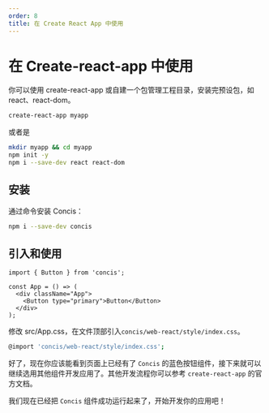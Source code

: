 ```yaml
---
order: 8
title: 在 Create React App 中使用
---
```


# 在 Create-react-app 中使用

你可以使用 create-react-app 或自建一个包管理工程目录，安装完预设包，如 react、react-dom。

```bash
create-react-app myapp
```

或者是

```bash
mkdir myapp && cd myapp
npm init -y
npm i --save-dev react react-dom
```

## 安装

通过命令安装 Concis：

```bash
npm i --save-dev concis
```

## 引入和使用

```tsx pure
import { Button } from 'concis';

const App = () => (
  <div className="App">
    <Button type="primary">Button</Button>
  </div>
);
```

修改 src/App.css，在文件顶部引入`concis/web-react/style/index.css`。

```bash
@import 'concis/web-react/style/index.css';
```

好了，现在你应该能看到页面上已经有了 `Concis` 的蓝色按钮组件，接下来就可以继续选用其他组件开发应用了。其他开发流程你可以参考 `create-react-app` 的官方文档。

我们现在已经把 `Concis` 组件成功运行起来了，开始开发你的应用吧！
